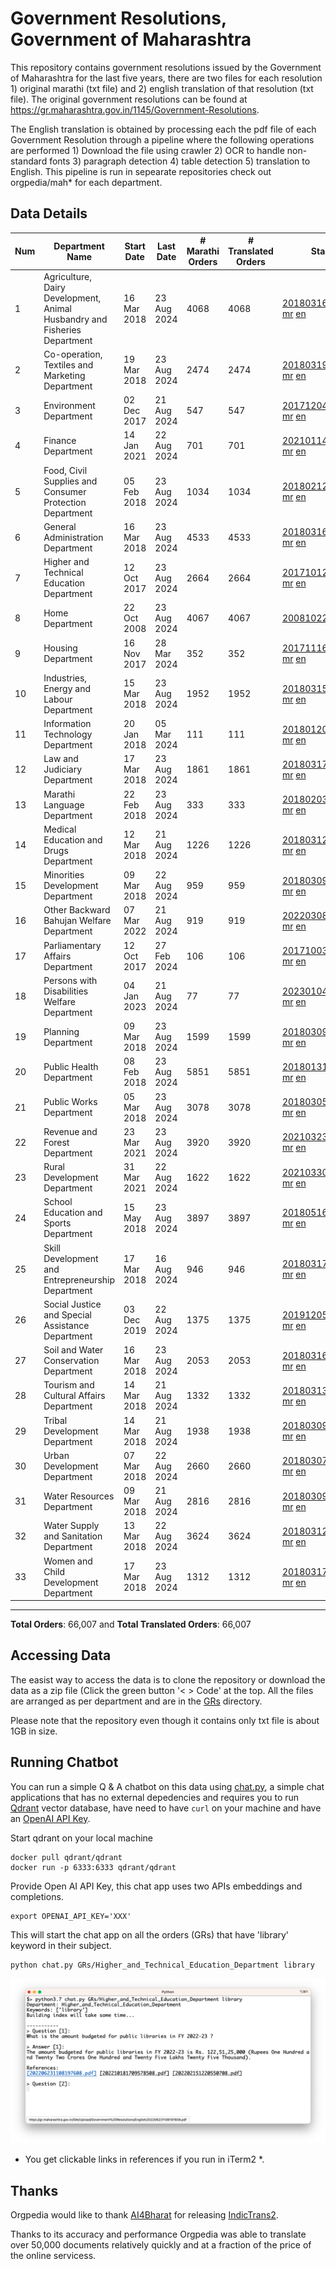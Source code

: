 # Government Resolutions, Government of Maharashtra

This repository contains government resolutions issued by the Government of Maharashtra for the last five years, there are two files for each resolution 1) original marathi (txt file) and 2) english translation of that resolution (txt file). The original government resolutions can be found at https://gr.maharashtra.gov.in/1145/Government-Resolutions.

The English translation is obtained by processing each the pdf file of each Government Resolution through a pipeline where the following operations are performed 1) Download the file using crawler 2) OCR to handle non-standard fonts 3) paragraph detection 4) table  detection 5) translation to English. This pipeline is run in sepearate repositories check out orgpedia/mah* for each department.


## Data Details

| Num | Department Name | Start Date | Last Date | # Marathi Orders | # Translated Orders | Starting Order | Last Order |
| --- | --------------- | ---------- | --------- | ---------------- | ------------------- | -------------- | ---------- |
| 1 | Agriculture, Dairy Development, Animal Husbandry and Fisheries Department | 16 Mar 2018 | 23 Aug 2024 | 4068 | 4068 | [201803161624182101.pdf](https://gr.maharashtra.gov.in/Site/Upload/Government%20Resolutions/English/201803161624182101.pdf) [mr](GRs/Agriculture,_Dairy_Development,_Animal_Husbandry_and_Fisheries_Department/201803161624182101.pdf.mr.txt) [en](GRs/Agriculture,_Dairy_Development,_Animal_Husbandry_and_Fisheries_Department/201803161624182101.pdf.en.txt) | [202408231239016101.pdf](https://gr.maharashtra.gov.in/Site/Upload/Government%20Resolutions/English/202408231239016101.pdf) [mr](GRs/Agriculture,_Dairy_Development,_Animal_Husbandry_and_Fisheries_Department/202408231239016101.pdf.mr.txt) [en](GRs/Agriculture,_Dairy_Development,_Animal_Husbandry_and_Fisheries_Department/202408231239016101.pdf.en.txt) |
| 2 | Co-operation, Textiles and Marketing Department | 19 Mar 2018 | 23 Aug 2024 | 2474 | 2474 | [201803191257576702.pdf](https://gr.maharashtra.gov.in/Site/Upload/Government%20Resolutions/English/201803191257576702.pdf) [mr](GRs/Co-operation,_Textiles_and_Marketing_Department/201803191257576702.pdf.mr.txt) [en](GRs/Co-operation,_Textiles_and_Marketing_Department/201803191257576702.pdf.en.txt) | [202408231209508802.pdf](https://gr.maharashtra.gov.in/Site/Upload/Government%20Resolutions/English/202408231209508802.pdf) [mr](GRs/Co-operation,_Textiles_and_Marketing_Department/202408231209508802.pdf.mr.txt) [en](GRs/Co-operation,_Textiles_and_Marketing_Department/202408231209508802.pdf.en.txt) |
| 3 | Environment Department | 02 Dec 2017 | 21 Aug 2024 | 547 | 547 | [201712041147216904.pdf](https://gr.maharashtra.gov.in/Site/Upload/Government%20Resolutions/English/201712041147216904.pdf) [mr](GRs/Environment_Department/201712041147216904.pdf.mr.txt) [en](GRs/Environment_Department/201712041147216904.pdf.en.txt) | [202408221210334704.pdf](https://gr.maharashtra.gov.in/Site/Upload/Government%20Resolutions/English/202408221210334704.pdf) [mr](GRs/Environment_Department/202408221210334704.pdf.mr.txt) [en](GRs/Environment_Department/202408221210334704.pdf.en.txt) |
| 4 | Finance Department | 14 Jan 2021 | 22 Aug 2024 | 701 | 701 | [202101141237329905.pdf](https://gr.maharashtra.gov.in/Site/Upload/Government%20Resolutions/English/202101141237329905.pdf) [mr](GRs/Finance_Department/202101141237329905.pdf.mr.txt) [en](GRs/Finance_Department/202101141237329905.pdf.en.txt) | [202408221157534405.pdf](https://gr.maharashtra.gov.in/Site/Upload/Government%20Resolutions/English/202408221157534405.pdf) [mr](GRs/Finance_Department/202408221157534405.pdf.mr.txt) [en](GRs/Finance_Department/202408221157534405.pdf.en.txt) |
| 5 | Food, Civil Supplies and Consumer Protection Department | 05 Feb 2018 | 23 Aug 2024 | 1034 | 1034 | [201802121244545806.pdf](https://gr.maharashtra.gov.in/Site/Upload/Government%20Resolutions/English/201802121244545806.pdf) [mr](GRs/Food,_Civil_Supplies_and_Consumer_Protection_Department/201802121244545806.pdf.mr.txt) [en](GRs/Food,_Civil_Supplies_and_Consumer_Protection_Department/201802121244545806.pdf.en.txt) | [202408231315098706.pdf](https://gr.maharashtra.gov.in/Site/Upload/Government%20Resolutions/English/202408231315098706.pdf) [mr](GRs/Food,_Civil_Supplies_and_Consumer_Protection_Department/202408231315098706.pdf.mr.txt) [en](GRs/Food,_Civil_Supplies_and_Consumer_Protection_Department/202408231315098706.pdf.en.txt) |
| 6 | General Administration Department | 16 Mar 2018 | 23 Aug 2024 | 4533 | 4533 | [201803161224022707.pdf](https://gr.maharashtra.gov.in/Site/Upload/Government%20Resolutions/English/201803161224022707.pdf) [mr](GRs/General_Administration_Department/201803161224022707.pdf.mr.txt) [en](GRs/General_Administration_Department/201803161224022707.pdf.en.txt) | [202408231157380007.pdf](https://gr.maharashtra.gov.in/Site/Upload/Government%20Resolutions/English/202408231157380007.pdf) [mr](GRs/General_Administration_Department/202408231157380007.pdf.mr.txt) [en](GRs/General_Administration_Department/202408231157380007.pdf.en.txt) |
| 7 | Higher and Technical Education Department | 12 Oct 2017 | 23 Aug 2024 | 2664 | 2664 | [201710121514029708.pdf](https://gr.maharashtra.gov.in/Site/Upload/Government%20Resolutions/English/201710121514029708.pdf) [mr](GRs/Higher_and_Technical_Education_Department/201710121514029708.pdf.mr.txt) [en](GRs/Higher_and_Technical_Education_Department/201710121514029708.pdf.en.txt) | [202408231728398508.pdf](https://gr.maharashtra.gov.in/Site/Upload/Government%20Resolutions/English/202408231728398508.pdf) [mr](GRs/Higher_and_Technical_Education_Department/202408231728398508.pdf.mr.txt) [en](GRs/Higher_and_Technical_Education_Department/202408231728398508.pdf.en.txt) |
| 8 | Home Department | 22 Oct 2008 | 23 Aug 2024 | 4067 | 4067 | [20081022.pdf](https://gr.maharashtra.gov.in/Site/Upload/Government%20Resolutions/English/20081022.pdf) [mr](GRs/Home_Department/20081022.pdf.mr.txt) [en](GRs/Home_Department/20081022.pdf.en.txt) | [202408231712040629.pdf](https://gr.maharashtra.gov.in/Site/Upload/Government%20Resolutions/English/202408231712040629.pdf) [mr](GRs/Home_Department/202408231712040629.pdf.mr.txt) [en](GRs/Home_Department/202408231712040629.pdf.en.txt) |
| 9 | Housing Department | 16 Nov 2017 | 28 Mar 2024 | 352 | 352 | [201711161447076609.pdf](https://gr.maharashtra.gov.in/Site/Upload/Government%20Resolutions/English/201711161447076609.pdf) [mr](GRs/Housing_Department/201711161447076609.pdf.mr.txt) [en](GRs/Housing_Department/201711161447076609.pdf.en.txt) | [202403281255554909.pdf](https://gr.maharashtra.gov.in/Site/Upload/Government%20Resolutions/English/202403281255554909.pdf) [mr](GRs/Housing_Department/202403281255554909.pdf.mr.txt) [en](GRs/Housing_Department/202403281255554909.pdf.en.txt) |
| 10 | Industries, Energy and Labour Department | 15 Mar 2018 | 23 Aug 2024 | 1952 | 1952 | [201803151204055010.pdf](https://gr.maharashtra.gov.in/Site/Upload/Government%20Resolutions/English/201803151204055010.pdf) [mr](GRs/Industries,_Energy_and_Labour_Department/201803151204055010.pdf.mr.txt) [en](GRs/Industries,_Energy_and_Labour_Department/201803151204055010.pdf.en.txt) | [202408231518332310.pdf](https://gr.maharashtra.gov.in/Site/Upload/Government%20Resolutions/English/202408231518332310.pdf) [mr](GRs/Industries,_Energy_and_Labour_Department/202408231518332310.pdf.mr.txt) [en](GRs/Industries,_Energy_and_Labour_Department/202408231518332310.pdf.en.txt) |
| 11 | Information Technology Department | 20 Jan 2018 | 05 Mar 2024 | 111 | 111 | [201801201843024511.pdf](https://gr.maharashtra.gov.in/Site/Upload/Government%20Resolutions/English/201801201843024511.pdf) [mr](GRs/Information_Technology_Department/201801201843024511.pdf.mr.txt) [en](GRs/Information_Technology_Department/201801201843024511.pdf.en.txt) | [202403051249430211.pdf](https://gr.maharashtra.gov.in/Site/Upload/Government%20Resolutions/English/202403051249430211.pdf) [mr](GRs/Information_Technology_Department/202403051249430211.pdf.mr.txt) [en](GRs/Information_Technology_Department/202403051249430211.pdf.en.txt) |
| 12 | Law and Judiciary Department | 17 Mar 2018 | 23 Aug 2024 | 1861 | 1861 | [201803171129290212.pdf](https://gr.maharashtra.gov.in/Site/Upload/Government%20Resolutions/English/201803171129290212.pdf) [mr](GRs/Law_and_Judiciary_Department/201803171129290212.pdf.mr.txt) [en](GRs/Law_and_Judiciary_Department/201803171129290212.pdf.en.txt) | [202408231709393512.pdf](https://gr.maharashtra.gov.in/Site/Upload/Government%20Resolutions/English/202408231709393512..pdf) [mr](GRs/Law_and_Judiciary_Department/202408231709393512.pdf.mr.txt) [en](GRs/Law_and_Judiciary_Department/202408231709393512.pdf.en.txt) |
| 13 | Marathi Language Department | 22 Feb 2018 | 23 Aug 2024 | 333 | 333 | [201802031549154233.pdf](https://gr.maharashtra.gov.in/Site/Upload/Government%20Resolutions/English/201802031549154233.pdf) [mr](GRs/Marathi_Language_Department/201802031549154233.pdf.mr.txt) [en](GRs/Marathi_Language_Department/201802031549154233.pdf.en.txt) | [202408231451352133.pdf](https://gr.maharashtra.gov.in/Site/Upload/Government%20Resolutions/English/202408231451352133.pdf) [mr](GRs/Marathi_Language_Department/202408231451352133.pdf.mr.txt) [en](GRs/Marathi_Language_Department/202408231451352133.pdf.en.txt) |
| 14 | Medical Education and Drugs Department | 12 Mar 2018 | 21 Aug 2024 | 1226 | 1226 | [201803121137094813.pdf](https://gr.maharashtra.gov.in/Site/Upload/Government%20Resolutions/English/201803121137094813.pdf) [mr](GRs/Medical_Education_and_Drugs_Department/201803121137094813.pdf.mr.txt) [en](GRs/Medical_Education_and_Drugs_Department/201803121137094813.pdf.en.txt) | [202408211139128413.pdf](https://gr.maharashtra.gov.in/Site/Upload/Government%20Resolutions/English/202408211139128413.pdf) [mr](GRs/Medical_Education_and_Drugs_Department/202408211139128413.pdf.mr.txt) [en](GRs/Medical_Education_and_Drugs_Department/202408211139128413.pdf.en.txt) |
| 15 | Minorities Development Department | 09 Mar 2018 | 22 Aug 2024 | 959 | 959 | [201803091218355314.pdf](https://gr.maharashtra.gov.in/Site/Upload/Government%20Resolutions/English/201803091218355314.pdf) [mr](GRs/Minorities_Development_Department/201803091218355314.pdf.mr.txt) [en](GRs/Minorities_Development_Department/201803091218355314.pdf.en.txt) | [202408221247124114.pdf](https://gr.maharashtra.gov.in/Site/Upload/Government%20Resolutions/English/202408221247124114.pdf) [mr](GRs/Minorities_Development_Department/202408221247124114.pdf.mr.txt) [en](GRs/Minorities_Development_Department/202408221247124114.pdf.en.txt) |
| 16 | Other Backward Bahujan Welfare Department | 07 Mar 2022 | 21 Aug 2024 | 919 | 919 | [202203081752439334.pdf](https://gr.maharashtra.gov.in/Site/Upload/Government%20Resolutions/English/202203081752439334.pdf) [mr](GRs/Other_Backward_Bahujan_Welfare_Department/202203081752439334.pdf.mr.txt) [en](GRs/Other_Backward_Bahujan_Welfare_Department/202203081752439334.pdf.en.txt) | [202408211553445634.pdf](https://gr.maharashtra.gov.in/Site/Upload/Government%20Resolutions/English/202408211553445634.pdf) [mr](GRs/Other_Backward_Bahujan_Welfare_Department/202408211553445634.pdf.mr.txt) [en](GRs/Other_Backward_Bahujan_Welfare_Department/202408211553445634.pdf.en.txt) |
| 17 | Parliamentary Affairs Department | 12 Oct 2017 | 27 Feb 2024 | 106 | 106 | [201710031642378615.pdf](https://gr.maharashtra.gov.in/Site/Upload/Government%20Resolutions/English/201710031642378615.pdf) [mr](GRs/Parliamentary_Affairs_Department/201710031642378615.pdf.mr.txt) [en](GRs/Parliamentary_Affairs_Department/201710031642378615.pdf.en.txt) | [202402271500283915.pdf](https://gr.maharashtra.gov.in/Site/Upload/Government%20Resolutions/English/202402271500283915.pdf) [mr](GRs/Parliamentary_Affairs_Department/202402271500283915.pdf.mr.txt) [en](GRs/Parliamentary_Affairs_Department/202402271500283915.pdf.en.txt) |
| 18 | Persons with Disabilities Welfare Department | 04 Jan 2023 | 21 Aug 2024 | 77 | 77 | [202301041906309635.pdf](https://gr.maharashtra.gov.in/Site/Upload/Government%20Resolutions/English/202301041906309635.pdf) [mr](GRs/Persons_with_Disabilities_Welfare_Department/202301041906309635.pdf.mr.txt) [en](GRs/Persons_with_Disabilities_Welfare_Department/202301041906309635.pdf.en.txt) | [202408211521024435.pdf](https://gr.maharashtra.gov.in/Site/Upload/Government%20Resolutions/English/202408211521024435.pdf) [mr](GRs/Persons_with_Disabilities_Welfare_Department/202408211521024435.pdf.mr.txt) [en](GRs/Persons_with_Disabilities_Welfare_Department/202408211521024435.pdf.en.txt) |
| 19 | Planning Department | 09 Mar 2018 | 23 Aug 2024 | 1599 | 1599 | [201803091441032716.pdf](https://gr.maharashtra.gov.in/Site/Upload/Government%20Resolutions/English/201803091441032716.pdf) [mr](GRs/Planning_Department/201803091441032716.pdf.mr.txt) [en](GRs/Planning_Department/201803091441032716.pdf.en.txt) | [202408231446561516.pdf](https://gr.maharashtra.gov.in/Site/Upload/Government%20Resolutions/English/202408231446561516.pdf) [mr](GRs/Planning_Department/202408231446561516.pdf.mr.txt) [en](GRs/Planning_Department/202408231446561516.pdf.en.txt) |
| 20 | Public Health Department | 08 Feb 2018 | 23 Aug 2024 | 5851 | 5851 | [201801311722275417.pdf](https://gr.maharashtra.gov.in/Site/Upload/Government%20Resolutions/English/201801311722275417.pdf) [mr](GRs/Public_Health_Department/201801311722275417.pdf.mr.txt) [en](GRs/Public_Health_Department/201801311722275417.pdf.en.txt) | [202408231124343917.pdf](https://gr.maharashtra.gov.in/Site/Upload/Government%20Resolutions/English/202408231124343917.pdf) [mr](GRs/Public_Health_Department/202408231124343917.pdf.mr.txt) [en](GRs/Public_Health_Department/202408231124343917.pdf.en.txt) |
| 21 | Public Works Department | 05 Mar 2018 | 23 Aug 2024 | 3078 | 3078 | [201803051515468118.pdf](https://gr.maharashtra.gov.in/Site/Upload/Government%20Resolutions/English/201803051515468118.pdf) [mr](GRs/Public_Works_Department/201803051515468118.pdf.mr.txt) [en](GRs/Public_Works_Department/201803051515468118.pdf.en.txt) | [202408231824593918.pdf](https://gr.maharashtra.gov.in/Site/Upload/Government%20Resolutions/English/202408231824593918.pdf) [mr](GRs/Public_Works_Department/202408231824593918.pdf.mr.txt) [en](GRs/Public_Works_Department/202408231824593918.pdf.en.txt) |
| 22 | Revenue and Forest Department | 23 Mar 2021 | 23 Aug 2024 | 3920 | 3920 | [202103231328393119.pdf](https://gr.maharashtra.gov.in/Site/Upload/Government%20Resolutions/English/202103231328393119.pdf) [mr](GRs/Revenue_and_Forest_Department/202103231328393119.pdf.mr.txt) [en](GRs/Revenue_and_Forest_Department/202103231328393119.pdf.en.txt) | [202408231738578019.pdf](https://gr.maharashtra.gov.in/Site/Upload/Government%20Resolutions/English/202408231738578019.pdf) [mr](GRs/Revenue_and_Forest_Department/202408231738578019.pdf.mr.txt) [en](GRs/Revenue_and_Forest_Department/202408231738578019.pdf.en.txt) |
| 23 | Rural Development Department | 31 Mar 2021 | 22 Aug 2024 | 1622 | 1622 | [202103301021181120.pdf](https://gr.maharashtra.gov.in/Site/Upload/Government%20Resolutions/English/202103301021181120.pdf) [mr](GRs/Rural_Development_Department/202103301021181120.pdf.mr.txt) [en](GRs/Rural_Development_Department/202103301021181120.pdf.en.txt) | [202408221723338920.pdf](https://gr.maharashtra.gov.in/Site/Upload/Government%20Resolutions/English/202408221723338920.pdf) [mr](GRs/Rural_Development_Department/202408221723338920.pdf.mr.txt) [en](GRs/Rural_Development_Department/202408221723338920.pdf.en.txt) |
| 24 | School Education and Sports Department | 15 May 2018 | 23 Aug 2024 | 3897 | 3897 | [201805161114241221.pdf](https://gr.maharashtra.gov.in/Site/Upload/Government%20Resolutions/English/201805161114241221.pdf) [mr](GRs/School_Education_and_Sports_Department/201805161114241221.pdf.mr.txt) [en](GRs/School_Education_and_Sports_Department/201805161114241221.pdf.en.txt) | [202408231809497621.pdf](https://gr.maharashtra.gov.in/Site/Upload/Government%20Resolutions/English/202408231809497621.pdf) [mr](GRs/School_Education_and_Sports_Department/202408231809497621.pdf.mr.txt) [en](GRs/School_Education_and_Sports_Department/202408231809497621.pdf.en.txt) |
| 25 | Skill Development and Entrepreneurship Department | 17 Mar 2018 | 16 Aug 2024 | 946 | 946 | [201803171322099003.pdf](https://gr.maharashtra.gov.in/Site/Upload/Government%20Resolutions/English/201803171322099003.pdf) [mr](GRs/Skill_Development_and_Entrepreneurship_Department/201803171322099003.pdf.mr.txt) [en](GRs/Skill_Development_and_Entrepreneurship_Department/201803171322099003.pdf.en.txt) | [202408161257588003.pdf](https://gr.maharashtra.gov.in/Site/Upload/Government%20Resolutions/English/202408161257588003.pdf) [mr](GRs/Skill_Development_and_Entrepreneurship_Department/202408161257588003.pdf.mr.txt) [en](GRs/Skill_Development_and_Entrepreneurship_Department/202408161257588003.pdf.en.txt) |
| 26 | Social Justice and Special Assistance Department | 03 Dec 2019 | 22 Aug 2024 | 1375 | 1375 | [201912051107011622.pdf](https://gr.maharashtra.gov.in/Site/Upload/Government%20Resolutions/English/201912051107011622.pdf) [mr](GRs/Social_Justice_and_Special_Assistance_Department/201912051107011622.pdf.mr.txt) [en](GRs/Social_Justice_and_Special_Assistance_Department/201912051107011622.pdf.en.txt) | [202408231111346622.pdf](https://gr.maharashtra.gov.in/Site/Upload/Government%20Resolutions/English/202408231111346622.pdf) [mr](GRs/Social_Justice_and_Special_Assistance_Department/202408231111346622.pdf.mr.txt) [en](GRs/Social_Justice_and_Special_Assistance_Department/202408231111346622.pdf.en.txt) |
| 27 | Soil and Water Conservation Department | 16 Mar 2018 | 23 Aug 2024 | 2053 | 2053 | [201803161247582426.pdf](https://gr.maharashtra.gov.in/Site/Upload/Government%20Resolutions/English/201803161247582426.pdf) [mr](GRs/Soil_and_Water_Conservation_Department/201803161247582426.pdf.mr.txt) [en](GRs/Soil_and_Water_Conservation_Department/201803161247582426.pdf.en.txt) | [202408231803543926.pdf](https://gr.maharashtra.gov.in/Site/Upload/Government%20Resolutions/English/202408231803543926.pdf) [mr](GRs/Soil_and_Water_Conservation_Department/202408231803543926.pdf.mr.txt) [en](GRs/Soil_and_Water_Conservation_Department/202408231803543926.pdf.en.txt) |
| 28 | Tourism and Cultural Affairs Department | 14 Mar 2018 | 21 Aug 2024 | 1332 | 1332 | [201803131542054523.pdf](https://gr.maharashtra.gov.in/Site/Upload/Government%20Resolutions/English/201803131542054523.pdf) [mr](GRs/Tourism_and_Cultural_Affairs_Department/201803131542054523.pdf.mr.txt) [en](GRs/Tourism_and_Cultural_Affairs_Department/201803131542054523.pdf.en.txt) | [202408221516357823.pdf](https://gr.maharashtra.gov.in/Site/Upload/Government%20Resolutions/English/202408221516357823.pdf) [mr](GRs/Tourism_and_Cultural_Affairs_Department/202408221516357823.pdf.mr.txt) [en](GRs/Tourism_and_Cultural_Affairs_Department/202408221516357823.pdf.en.txt) |
| 29 | Tribal Development Department | 14 Mar 2018 | 21 Aug 2024 | 1938 | 1938 | [201803091105184924.pdf](https://gr.maharashtra.gov.in/Site/Upload/Government%20Resolutions/English/201803091105184924.pdf) [mr](GRs/Tribal_Development_Department/201803091105184924.pdf.mr.txt) [en](GRs/Tribal_Development_Department/201803091105184924.pdf.en.txt) | [202408071027322324.pdf](https://gr.maharashtra.gov.in/Site/Upload/Government%20Resolutions/English/202408071027322324.pdf) [mr](GRs/Tribal_Development_Department/202408071027322324.pdf.mr.txt) [en](GRs/Tribal_Development_Department/202408071027322324.pdf.en.txt) |
| 30 | Urban Development Department | 07 Mar 2018 | 22 Aug 2024 | 2660 | 2660 | [201803071203178325.pdf](https://gr.maharashtra.gov.in/Site/Upload/Government%20Resolutions/English/201803071203178325.pdf) [mr](GRs/Urban_Development_Department/201803071203178325.pdf.mr.txt) [en](GRs/Urban_Development_Department/201803071203178325.pdf.en.txt) | [202408221541287925.pdf](https://gr.maharashtra.gov.in/Site/Upload/Government%20Resolutions/English/202408221541287925.pdf) [mr](GRs/Urban_Development_Department/202408221541287925.pdf.mr.txt) [en](GRs/Urban_Development_Department/202408221541287925.pdf.en.txt) |
| 31 | Water Resources Department | 09 Mar 2018 | 21 Aug 2024 | 2816 | 2816 | [201803091034435527.pdf](https://gr.maharashtra.gov.in/Site/Upload/Government%20Resolutions/English/201803091034435527.pdf) [mr](GRs/Water_Resources_Department/201803091034435527.pdf.mr.txt) [en](GRs/Water_Resources_Department/201803091034435527.pdf.en.txt) | [202408211718434327.pdf](https://gr.maharashtra.gov.in/Site/Upload/Government%20Resolutions/English/202408211718434327.pdf) [mr](GRs/Water_Resources_Department/202408211718434327.pdf.mr.txt) [en](GRs/Water_Resources_Department/202408211718434327.pdf.en.txt) |
| 32 | Water Supply and Sanitation Department | 13 Mar 2018 | 22 Aug 2024 | 3624 | 3624 | [201803121414108428.pdf](https://gr.maharashtra.gov.in/Site/Upload/Government%20Resolutions/English/201803121414108428.pdf) [mr](GRs/Water_Supply_and_Sanitation_Department/201803121414108428.pdf.mr.txt) [en](GRs/Water_Supply_and_Sanitation_Department/201803121414108428.pdf.en.txt) | [202408221058504128.pdf](https://gr.maharashtra.gov.in/Site/Upload/Government%20Resolutions/English/202408221058504128.pdf) [mr](GRs/Water_Supply_and_Sanitation_Department/202408221058504128.pdf.mr.txt) [en](GRs/Water_Supply_and_Sanitation_Department/202408221058504128.pdf.en.txt) |
| 33 | Women and Child Development Department | 17 Mar 2018 | 23 Aug 2024 | 1312 | 1312 | [201803171539444330.pdf](https://gr.maharashtra.gov.in/Site/Upload/Government%20Resolutions/English/201803171539444330.pdf) [mr](GRs/Women_and_Child_Development_Department/201803171539444330.pdf.mr.txt) [en](GRs/Women_and_Child_Development_Department/201803171539444330.pdf.en.txt) | [202408231435314830.pdf](https://gr.maharashtra.gov.in/Site/Upload/Government%20Resolutions/English/202408231435314830.pdf) [mr](GRs/Women_and_Child_Development_Department/202408231435314830.pdf.mr.txt) [en](GRs/Women_and_Child_Development_Department/202408231435314830.pdf.en.txt) |
----------------------------------------------------------------------------------------------------

**Total Orders**: 66,007 and **Total Translated Orders**: 66,007
## Accessing Data

The easist way to access the data is to clone the repository or download the data as a zip file (Click the green button '< > Code' at the top. All the files are arranged as per department and are in the [GRs](GRs) directory.

Please note that the repository even though it contains only txt file is about 1GB in size.

## Running Chatbot

You can run a simple Q & A chatbot on this data using [chat.py](chat.py), a simple chat applications that has no external depedencies and requires you to run [Qdrant](https://qdrant.tech/) vector database, have need to have `curl` on your machine and have an [OpenAI API Key](https://help.openai.com/en/articles/4936850-where-do-i-find-my-secret-api-key).

Start qdrant on your local machine
```shell
docker pull qdrant/qdrant
docker run -p 6333:6333 qdrant/qdrant
```

Provide Open AI API Key, this chat app uses two APIs embeddings and completions.
```shell
export OPENAI_API_KEY='XXX'
```

This will start the chat app on all the orders (GRs) that have 'library' keyword in their subject.

```shell
python chat.py GRs/Higher_and_Technical_Education_Department library
```

![screenshot of running chat.py](screenshot.png)

* You get clickable links in references if you run in iTerm2 *.

## Thanks

Orgpedia would like to thank [AI4Bharat](https://ai4bharat.iitm.ac.in/) for releasing [IndicTrans2](https://github.com/AI4Bharat/IndicTrans2).

Thanks to its accuracy and performance Orgpedia was able to translate over 50,000 documents relatively quickly and at a fraction of the price of the online servicess.











